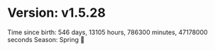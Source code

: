 # Version: v1.5.28
Time since birth: 546 days, 13105 hours, 786300 minutes, 47178000 seconds
Season: Spring 🌸

